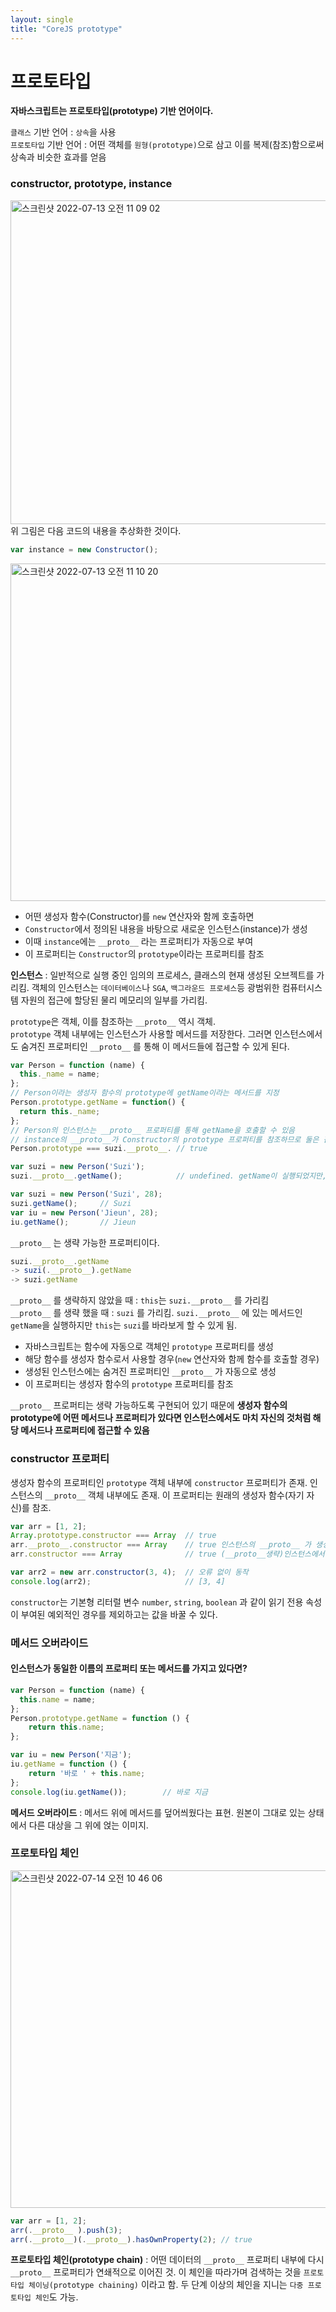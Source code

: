 ```yaml
---
layout: single
title: "CoreJS prototype"
---
```


# 프로토타입
**자바스크립트는 프로토타입(prototype) 기반 언어이다.**   

`클래스` 기반 언어 : `상속`을 사용    
`프로토타입` 기반 언어 : 어떤 객체를 `원형(prototype)`으로 삼고 이를 복제(참조)함으로써 상속과 비슷한 효과를 얻음    

### constructor, prototype, instance
<img width="518" alt="스크린샷 2022-07-13 오전 11 09 02" src="https://user-images.githubusercontent.com/84711115/178635877-d1e85858-f9ea-4f29-a9a6-33793af6d82e.png">
위 그림은 다음 코드의 내용을 추상화한 것이다.    

```jsx
var instance = new Constructor();
```

<img width="540" alt="스크린샷 2022-07-13 오전 11 10 20" src="https://user-images.githubusercontent.com/84711115/178636028-ba9e940c-93e2-4693-a214-1a4cb97cdf3f.png">

- 어떤 생성자 함수(Constructor)를 `new` 연산자와 함께 호출하면
- `Constructor`에서 정의된 내용을 바탕으로 새로운 인스턴스(instance)가 생성
- 이때 `instance`에는 `__proto__` 라는 프로퍼티가 자동으로 부여
- 이 프로퍼티는 `Constructor`의 `prototype`이라는 프로퍼티를 참조    
    
**인스턴스** : 일반적으로 실행 중인 임의의 프로세스, 클래스의 현재 생성된 오브젝트를 가리킴. 객체의 인스턴스는 `데이터베이스`나 `SGA`, `백그라운드 프로세스`등 광범위한 컴퓨터시스템 자원의 접근에 할당된 물리 메모리의 일부를 가리킴.

`prototype`은 객체, 이를 참조하는 `__proto__` 역시 객체.   
`prototype` 객체 내부에는 인스턴스가 사용할 메서드를 저장한다. 그러면 인스턴스에서도 숨겨진 프로퍼티인 `__proto__` 를 통해 이 메서드들에 접근할 수 있게 된다.    

```jsx
var Person = function (name) {
  this._name = name;
};
// Person이라는 생성자 함수의 prototype에 getName이라는 메서드를 지정
Person.prototype.getName = function() {
  return this._name;
};
// Person의 인스턴스는 __proto__ 프로퍼티를 통해 getName을 호출할 수 있음
// instance의 __proto__가 Constructor의 prototype 프로퍼티를 참조하므로 둘은 같은 객체를 바라봄
Person.prototype === suzi.__proto__. // true

var suzi = new Person('Suzi');
suzi.__proto__.getName();            // undefined. getName이 실행되었지만, this에 바인딩된 대상이 잘못 지정.
```

```jsx
var suzi = new Person('Suzi', 28);
suzi.getName();     // Suzi
var iu = new Person('Jieun', 28);
iu.getName();       // Jieun
```

`__proto__` 는 생략 가능한 프로퍼티이다.    

```jsx
suzi.__proto__.getName
-> suzi(.__proto__).getName
-> suzi.getName
```

`__proto__` 를 생략하지 않았을 때 : `this`는 `suzi.__proto__` 를 가리킴   
`__proto__` 를 생략 했을 때 : `suzi` 를 가리킴. `suzi.__proto__` 에 있는 메서드인 `getName`을 실행하지만 `this`는 `suzi`를 바라보게 할 수 있게 됨.    

- 자바스크립트는 함수에 자동으로 객체인 `prototype` 프로퍼티를 생성
- 해당 함수를 생성자 함수로서 사용할 경우(`new` 연산자와 함께 함수를 호출할 경우)
- 생성된 인스턴스에는 숨겨진 프로퍼티인 `__proto__` 가 자동으로 생성
- 이 프로퍼티는 생성자 함수의 `prototype` 프로퍼티를 참조

`__proto__` 프로퍼티는 생략 가능하도록 구현되어 있기 때문에 **생성자 함수의 prototype에 어떤 메서드나 프로퍼티가 있다면 인스턴스에서도 마치 자신의 것처럼 해당 메서드나 프로퍼티에 접근할 수 있음**   

### constructor 프로퍼티
생성자 함수의 프로퍼티인 `prototype` 객체 내부에 `constructor` 프로퍼티가 존재. 인스턴스의 `__proto__` 객체 내부에도 존재. 이 프로퍼티는 원래의 생성자 함수(자기 자신)를 참조.   

```jsx
var arr = [1, 2];
Array.prototype.constructor === Array  // true
arr.__proto__.constructor === Array    // true 인스턴스의 __proto__ 가 생성자 함수의 prototype 프로퍼티를 참조
arr.constructor === Array              // true (__proto__생략)인스턴스에서 직접 constructor에 접근

var arr2 = new arr.constructor(3, 4);  // 오류 없이 동작
console.log(arr2);                     // [3, 4]
```

`constructor`는 기본형 리터럴 변수 `number`, `string`, `boolean` 과 같이 읽기 전용 속성이 부여된 예외적인 경우를 제외하고는 값을 바꿀 수 있다.   

### 메서드 오버라이드
#### 인스턴스가 동일한 이름의 프로퍼티 또는 메서드를 가지고 있다면?
```jsx
var Person = function (name) {
  this.name = name;
};
Person.prototype.getName = function () {
	return this.name;
};

var iu = new Person('지금');
iu.getName = function () {
	return '바로 ' + this.name;
};
console.log(iu.getName());        // 바로 지금    
```

**메서드 오버라이드** : 메서드 위에 메서드를 덮어씌웠다는 표현. 원본이 그대로 있는 상태에서 다른 대상을 그 위에 얹는 이미지.    

### 프로토타입 체인

<img width="540" alt="스크린샷 2022-07-14 오전 10 46 06" src="https://user-images.githubusercontent.com/84711115/178870180-a495a8c0-4281-4c20-b6a9-59ed4179bc6f.png">

```jsx
var arr = [1, 2];
arr(.__proto__ ).push(3);
arr(.__proto__)(.__proto__).hasOwnProperty(2); // true
```

**프로토타입 체인(prototype chain)** : 어떤 데이터의 `__proto__` 프로퍼티 내부에 다시 `__proto__` 프로퍼티가 연쇄적으로 이어진 것. 이 체인을 따라가며 검색하는 것을 `프로토타입 체이닝(prototype chaining)` 이라고 함. 두 단계 이상의 체인을 지니는 `다중 프로토타입 체인`도 가능.   


  
